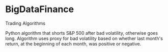 # BigDataFinance
Trading Algorithms

Python algorithm that shorts S&P 500 after bad volatility, otherwise goes long.
Algorithm uses proxy for bad volatility based on whether last month's return, at the beginning of each month, was positive or negative.

